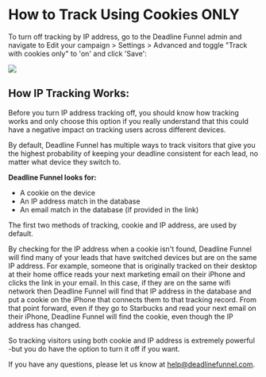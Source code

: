 # How to Track Using Cookies ONLY

To turn off tracking by IP address, go to the Deadline Funnel admin and navigate to Edit your campaign &gt; Settings &gt; Advanced and toggle "Track with cookies only" to 'on' and click 'Save':

![](https://d33v4339jhl8k0.cloudfront.net/docs/assets/53974d6ce4b0c76107b109d1/images/5a836d912c7d3a4a4199177a/file-0guXvqHUGX.png)

## How IP Tracking Works:

Before you turn IP address tracking off, you should know how tracking works and only choose this option if you really understand that this could have a negative impact on tracking users across different devices.

By default, Deadline Funnel has multiple ways to track visitors that give you the highest probability of keeping your deadline consistent for each lead, no matter what device they switch to.

**Deadline Funnel looks for:**

* A cookie on the device
* An IP address match in the database
* An email match in the database \(if provided in the link\)

The first two methods of tracking, cookie and IP address, are used by default.

By checking for the IP address when a cookie isn't found, Deadline Funnel will find many of your leads that have switched devices but are on the same IP address. For example, someone that is originally tracked on their desktop at their home office reads your next marketing email on their iPhone and clicks the link in your email. In this case, if they are on the same wifi network then Deadline Funnel will find that IP address in the database and put a cookie on the iPhone that connects them to that tracking record. From that point forward, even if they go to Starbucks and read your next email on their iPhone, Deadline Funnel will find the cookie, even though the IP address has changed.

So tracking visitors using both cookie and IP address is extremely powerful -but you do have the option to turn it off if you want.

If you have any questions, please let us know at [help@deadlinefunnel.com](mailto:mailto:help@deadlinefunnel.com).

